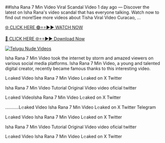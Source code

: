 ##Isha Rana 7 Min Video Viral Scandal Video
1 day ago — Discover the latest on Isha Rana's video scandal that has everyone talking. Watch now to find out more!See more videos about Tisha Viral Video Curacao, ...

[🌐 CLICK HERE 🟢==►► WATCH NOW](https://viralvideo2k25.blogspot.com/2025/02/xxx-videos-viral-git-hub.html)

[🔴 CLICK HERE 🌐==►► Download Now](https://viralvideo2k25.blogspot.com/2025/02/xxx-videos-viral-git-hub.html)

[![Telugu Nude Videos](https://i.imgur.com/dJHk4Zq.gif)](https://viralvideo2k25.blogspot.com/2025/02/xxx-videos-viral-git-hub.html)

Isha Rana 7 Min Video took the internet by storm and amazed viewers on various social media platforms. Isha Rana 7 Min Video, a young and talented digital creator, recently became famous thanks to this interesting video.

L𝚎aked Video Isha Rana 7 Min Video L𝚎aked on X Twitter

Isha Rana 7 Min Video Tutorial Original Video video oficial twitter

L𝚎aked VideoIsha Rana 7 Min Video L𝚎aked on X Twitter

...........L𝚎aked Video Isha Rana 7 Min Video L𝚎aked on X Twitter Telegram

L𝚎aked Video Isha Rana 7 Min Video L𝚎aked on X Twitter

Isha Rana 7 Min Video Tutorial Original Video video oficial twitter

L𝚎aked Video Isha Rana 7 Min Video L𝚎aked on X Twitter